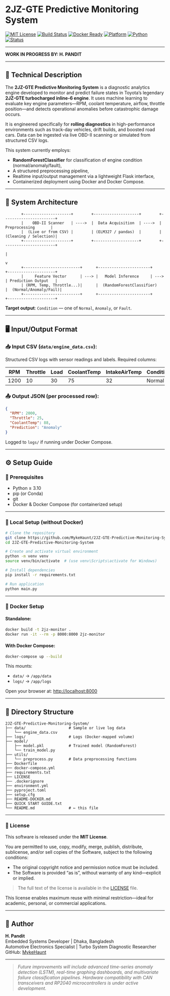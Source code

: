 # 2JZ-GTE Predictive Monitoring System

[![MIT License](https://img.shields.io/github/license/MykeHaunt/2JZ-GTE-Predictive-Monitoring-System?color=green)](LICENSE)
[![Build Status](https://img.shields.io/badge/build-passing-brightgreen)]()
[![Docker Ready](https://img.shields.io/badge/docker-ready-blue)]()
[![Platform](https://img.shields.io/badge/platform-cross--platform-lightgrey)]()
[![Python](https://img.shields.io/badge/python-3.10%2B-blue.svg)]()
[![Status](https://img.shields.io/badge/status-WIP-orange.svg)]()

---

**WORK IN PROGRESS BY: H. PANDIT**

---

## 📘 Technical Description

The **2JZ-GTE Predictive Monitoring System** is a diagnostic analytics engine developed to monitor and predict failure states in Toyota’s legendary **2JZ-GTE turbocharged inline-6 engine**. It uses machine learning to evaluate key engine parameters—RPM, coolant temperature, airflow, throttle position—and detects operational anomalies before catastrophic damage occurs.

It is engineered specifically for **rolling diagnostics** in high-performance environments such as track-day vehicles, drift builds, and boosted road cars. Data can be ingested via live OBD-II scanning or simulated from structured CSV logs.

This system currently employs:
- **RandomForestClassifier** for classification of engine condition (normal/anomaly/fault),
- A structured preprocessing pipeline,
- Realtime input/output management via a lightweight Flask interface,
- Containerized deployment using Docker and Docker Compose.

---

## 🧠 System Architecture

```
       +---------------------+        +--------------------+        +-----------------------+
       |    OBD-II Scanner   | ---->  |  Data Acquisition  | ---->  |   Preprocessing       |
       |  (Live or from CSV) |        | (ELM327 / pandas)  |        | (Cleaning / Selection)|
       +---------------------+        +--------------------+        +-----------------------+
                                                                        |
                                                                        v
       +-------------------------+      +-----------------------+      +---------------------+
       |     Feature Vector      | ---> |   Model Inference     | ---> | Prediction Output   |
       | (RPM, Temp, Throttle...)|      |  (RandomForestClassifier)   |  (Normal/Anomaly/Fail)|
       +-------------------------+      +-----------------------+      +---------------------+
```

**Target output**: `Condition` — one of `Normal`, `Anomaly`, or `Fault`.

---

## 🖥️ Input/Output Format

### 📥 Input CSV (`data/engine_data.csv`):
Structured CSV logs with sensor readings and labels. Required columns:

| RPM | Throttle | Load | CoolantTemp | IntakeAirTemp | Condition |
|-----|----------|------|-------------|----------------|-----------|
| 1200 | 10 | 30 | 75 | 32 | Normal |

### 📤 Output JSON (per processed row):

```json
{
  "RPM": 2000,
  "Throttle": 25,
  "CoolantTemp": 88,
  "Prediction": "Anomaly"
}
```

Logged to `logs/` if running under Docker Compose.

---

## ⚙️ Setup Guide

### 🧰 Prerequisites

- Python ≥ 3.10  
- pip (or Conda)
- git  
- Docker & Docker Compose (for containerized setup)

---

### 🔧 Local Setup (without Docker)

```bash
# Clone the repository
git clone https://github.com/MykeHaunt/2JZ-GTE-Predictive-Monitoring-System.git
cd 2JZ-GTE-Predictive-Monitoring-System

# Create and activate virtual environment
python -m venv venv
source venv/bin/activate  # (use venv\Scripts\activate for Windows)

# Install dependencies
pip install -r requirements.txt

# Run application
python main.py
```

---

### 🐳 Docker Setup

#### Standalone:

```bash
docker build -t 2jz-monitor .
docker run -it --rm -p 8000:8000 2jz-monitor
```

#### With Docker Compose:

```bash
docker-compose up --build
```

This mounts:
- `data/` → `/app/data`
- `logs/` → `/app/logs`

Open your browser at: [http://localhost:8000](http://localhost:8000)

---

## 📂 Directory Structure

```
2JZ-GTE-Predictive-Monitoring-System/
├── data/                   # Sample or live log data
│   └── engine_data.csv
├── logs/                   # Logs (Docker-mapped volume)
├── model/
│   ├── model.pkl           # Trained model (RandomForest)
│   └── train_model.py
├── utils/
│   └── preprocess.py       # Data preprocessing functions
├── Dockerfile
├── docker-compose.yml
├── requirements.txt
├── LICENSE
├── .dockerignore
├── environment.yml
├── pyproject.toml
├── setup.cfg
├── README-DOCKER.md
├── QUICK START GUIDE.txt
└── README.md               # ← this file
```

---

### 📄 License

This software is released under the **MIT License**.

You are permitted to use, copy, modify, merge, publish, distribute, sublicense, and/or sell copies of the Software, subject to the following conditions:

- The original copyright notice and permission notice must be included.
- The Software is provided “as is”, without warranty of any kind—explicit or implied.

> The full text of the license is available in the [LICENSE](https://github.com/MykeHaunt/2JZ-GTE-Predictive-Monitoring-System/blob/main/LICENSE) file.

This license enables maximum reuse with minimal restriction—ideal for academic, personal, or commercial applications.

---

## 👤 Author

**H. Pandit**  
Embedded Systems Developer | Dhaka, Bangladesh  
Automotive Electronics Specialist | Turbo System Diagnostic Researcher  
GitHub: [MykeHaunt](https://github.com/MykeHaunt)

---

> *Future improvements will include advanced time-series anomaly detection (LSTM), real-time graphing dashboards, and multivariate failure classification pipelines. Hardware compatibility with CAN transceivers and RP2040 microcontrollers is under active development.*